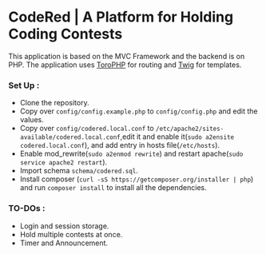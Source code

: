 # CodeRed | A Platform for Holding Coding Contests

This application is based on the MVC Framework and the backend is on PHP.
The application uses [ToroPHP](https://github.com/anandkunal/ToroPHP) for routing and [Twig](https://github.com/twigphp/Twig) for templates.

### Set Up : 
- Clone the repository.
- Copy over `config/config.example.php` to `config/config.php` and edit the values.
- Copy over `config/codered.local.conf` to `/etc/apache2/sites-available/codered.local.conf`,edit it and enable it(`sudo a2ensite codered.local.conf`), and add entry in hosts file(`/etc/hosts`).
- Enable mod_rewrite(`sudo a2enmod rewrite`) and restart apache(`sudo service apache2 restart`).
- Import schema `schema/codered.sql`.
- Install composer (`curl -sS https://getcomposer.org/installer | php`) and run `composer install` to install all the dependencies.

### TO-DOs :
- Login and session storage.
- Hold multiple contests at once.
- Timer and Announcement.